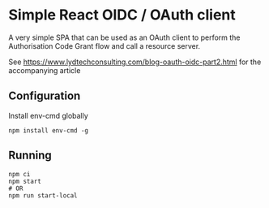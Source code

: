 # Simple React OIDC / OAuth client

A very simple SPA that can be used as an OAuth client to perform the Authorisation Code Grant flow and call a resource server.

See https://www.lydtechconsulting.com/blog-oauth-oidc-part2.html for the accompanying article

## Configuration

Install env-cmd globally
```
npm install env-cmd -g
```

## Running

```
npm ci
npm start 
# OR
npm run start-local
```
